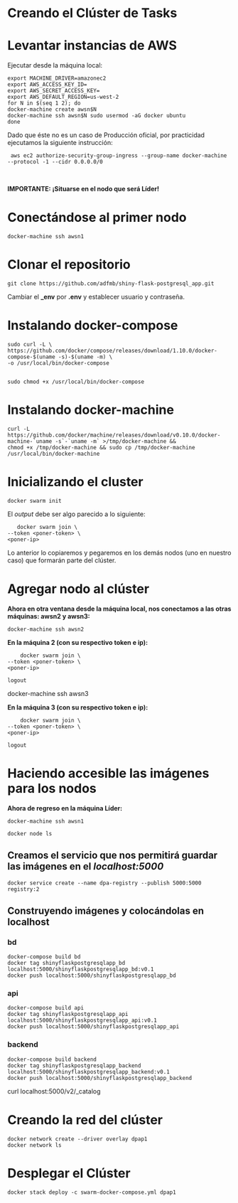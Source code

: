 Creando el Clúster de Tasks
==============================

# Levantar instancias de AWS

Ejecutar desde la máquina local:

    export MACHINE_DRIVER=amazonec2
    export AWS_ACCESS_KEY_ID=
    export AWS_SECRET_ACCESS_KEY=
    export AWS_DEFAULT_REGION=us-west-2
    for N in $(seq 1 2); do
    docker-machine create awsn$N                            
    docker-machine ssh awsn$N sudo usermod -aG docker ubuntu
    done              

Dado que éste no es un caso de Producción oficial, por practicidad ejecutamos la siguiente instrucción:

     aws ec2 authorize-security-group-ingress --group-name docker-machine --protocol -1 --cidr 0.0.0.0/0 

<br>

**IMPORTANTE: ¡Situarse en el nodo que será Líder!**


# Conectándose al primer nodo

    docker-machine ssh awsn1

# Clonar el repositorio
    
    git clone https://github.com/adfmb/shiny-flask-postgresql_app.git

Cambiar el **_env** por **.env** y establecer usuario y contraseña.


# Instalando docker-compose


    sudo curl -L \
    https://github.com/docker/compose/releases/download/1.10.0/docker-compose-$(uname -s)-$(uname -m) \
    -o /usr/local/bin/docker-compose


    sudo chmod +x /usr/local/bin/docker-compose

# Instalando docker-machine

    curl -L https://github.com/docker/machine/releases/download/v0.10.0/docker-machine-`uname -s`-`uname -m` >/tmp/docker-machine &&
    chmod +x /tmp/docker-machine && sudo cp /tmp/docker-machine /usr/local/bin/docker-machine

# Inicializando el cluster

    docker swarm init

El *output* debe ser algo parecido a lo siguiente:
 
       docker swarm join \
    --token <poner-token> \
    <poner-ip>

Lo anterior lo copiaremos y pegaremos en los demás nodos (uno en nuestro caso) que formarán parte del clúster.

# Agregar nodo al clúster

**Ahora en otra ventana desde la máquina local, nos conectamos a las otras máquinas: awsn2 y awsn3:**
    
    docker-machine ssh awsn2

**En la máquina 2 (con su respectivo token e ip):**

        docker swarm join \
    --token <poner-token> \
    <poner-ip>

    logout


   docker-machine ssh awsn3

**En la máquina 3 (con su respectivo token e ip):**

        docker swarm join \
    --token <poner-token> \
    <poner-ip>

    logout

    
# Haciendo accesible las imágenes para los nodos
**Ahora de regreso en la máquina Líder:**
    
    docker-machine ssh awsn1
    
    docker node ls

## Creamos el servicio que nos permitirá guardar las imágenes en el *localhost:5000*

    docker service create --name dpa-registry --publish 5000:5000 registry:2

## Construyendo imágenes y colocándolas en localhost

### bd

    docker-compose build bd
    docker tag shinyflaskpostgresqlapp_bd localhost:5000/shinyflaskpostgresqlapp_bd:v0.1
    docker push localhost:5000/shinyflaskpostgresqlapp_bd
    
### api

    docker-compose build api
    docker tag shinyflaskpostgresqlapp_api localhost:5000/shinyflaskpostgresqlapp_api:v0.1
    docker push localhost:5000/shinyflaskpostgresqlapp_api

### backend

    docker-compose build backend
    docker tag shinyflaskpostgresqlapp_backend localhost:5000/shinyflaskpostgresqlapp_backend:v0.1
    docker push localhost:5000/shinyflaskpostgresqlapp_backend

curl localhost:5000/v2/_catalog

# Creando la red del clúster

    docker network create --driver overlay dpap1
    docker network ls

# Desplegar el Clúster
    
    docker stack deploy -c swarm-docker-compose.yml dpap1